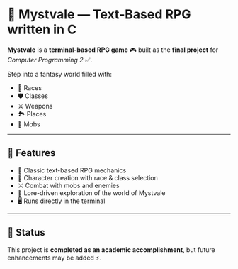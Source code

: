 # 🏰 Mystvale — Text-Based RPG written in C

**Mystvale** is a **terminal-based RPG game** 🎮 built as the **final project** for *Computer Programming 2* ✅.  

Step into a fantasy world filled with:  
- 🧝 Races
- 🛡️ Classes  
- ⚔️ Weapons
- 🏞️ Places  
- 👾 Mobs

---

## 🌟 Features  
- 🎲 Classic text-based RPG mechanics  
- 🧙 Character creation with race & class selection  
- ⚔️ Combat with mobs and enemies  
- 📖 Lore-driven exploration of the world of Mystvale  
- 🖥️ Runs directly in the terminal  

---

## 🚧 Status  
This project is **completed as an academic accomplishment**, but future enhancements may be added ⚡.  
